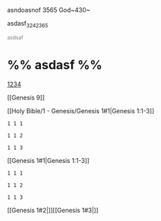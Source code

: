 asndoasnof 3565
God~430~

asdasf<sub>3242365</sub>

<font color="#7f7f7f"><sub>asdsaf</sub></font>
# %% asdasf %%

[1234](obsidian://open?vault=Bible%20Study&file=Holy%20Bible%2F1%20-%20Genesis%2FGenesis%206)

[[Genesis 9]]






[[Holy Bible/1 - Genesis/Genesis 1#1|Genesis 1:1-3]] 
``` verse
1 1 1 
```
``` verse
1 1 2 
```
``` verse
1 1 3 
```





[[Genesis 1#1|Genesis 1:1-3]] 
``` verse
1 1 1 
```
``` verse
1 1 2 
```
``` verse
1 1 3 
```
[[Genesis 1#2|]][[Genesis 1#3|]]



